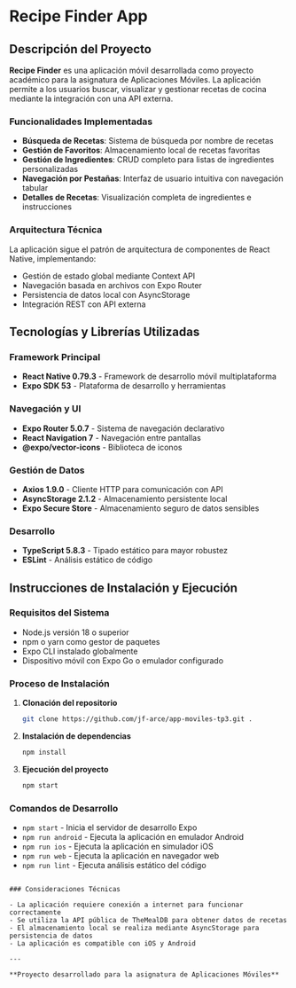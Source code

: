 # Recipe Finder App

## Descripción del Proyecto

**Recipe Finder** es una aplicación móvil desarrollada como proyecto académico para la asignatura de Aplicaciones Móviles. La aplicación permite a los usuarios buscar, visualizar y gestionar recetas de cocina mediante la integración con una API externa.

### Funcionalidades Implementadas

- **Búsqueda de Recetas**: Sistema de búsqueda por nombre de recetas
- **Gestión de Favoritos**: Almacenamiento local de recetas favoritas
- **Gestión de Ingredientes**: CRUD completo para listas de ingredientes personalizadas
- **Navegación por Pestañas**: Interfaz de usuario intuitiva con navegación tabular
- **Detalles de Recetas**: Visualización completa de ingredientes e instrucciones

### Arquitectura Técnica

La aplicación sigue el patrón de arquitectura de componentes de React Native, implementando:
- Gestión de estado global mediante Context API
- Navegación basada en archivos con Expo Router
- Persistencia de datos local con AsyncStorage
- Integración REST con API externa

## Tecnologías y Librerías Utilizadas

### Framework Principal
- **React Native 0.79.3** - Framework de desarrollo móvil multiplataforma
- **Expo SDK 53** - Plataforma de desarrollo y herramientas

### Navegación y UI
- **Expo Router 5.0.7** - Sistema de navegación declarativo
- **React Navigation 7** - Navegación entre pantallas
- **@expo/vector-icons** - Biblioteca de iconos

### Gestión de Datos
- **Axios 1.9.0** - Cliente HTTP para comunicación con API
- **AsyncStorage 2.1.2** - Almacenamiento persistente local
- **Expo Secure Store** - Almacenamiento seguro de datos sensibles

### Desarrollo
- **TypeScript 5.8.3** - Tipado estático para mayor robustez
- **ESLint** - Análisis estático de código

## Instrucciones de Instalación y Ejecución

### Requisitos del Sistema
- Node.js versión 18 o superior
- npm o yarn como gestor de paquetes
- Expo CLI instalado globalmente
- Dispositivo móvil con Expo Go o emulador configurado

### Proceso de Instalación

1. **Clonación del repositorio**
   ```bash
   git clone https://github.com/jf-arce/app-moviles-tp3.git .
   
   ```

2. **Instalación de dependencias**
   ```bash
   npm install
   ```

3. **Ejecución del proyecto**
   ```bash
   npm start
   ```

### Comandos de Desarrollo

- `npm start` - Inicia el servidor de desarrollo Expo
- `npm run android` - Ejecuta la aplicación en emulador Android
- `npm run ios` - Ejecuta la aplicación en simulador iOS
- `npm run web` - Ejecuta la aplicación en navegador web
- `npm run lint` - Ejecuta análisis estático del código


```

### Consideraciones Técnicas

- La aplicación requiere conexión a internet para funcionar correctamente
- Se utiliza la API pública de TheMealDB para obtener datos de recetas
- El almacenamiento local se realiza mediante AsyncStorage para persistencia de datos
- La aplicación es compatible con iOS y Android

---

**Proyecto desarrollado para la asignatura de Aplicaciones Móviles**